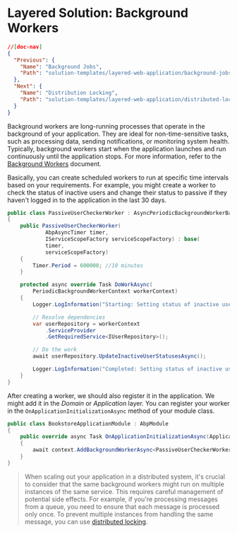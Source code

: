 # Layered Solution: Background Workers

```json
//[doc-nav]
{
  "Previous": {
    "Name": "Background Jobs",
    "Path": "solution-templates/layered-web-application/background-jobs"
  },
  "Next": {
    "Name": "Distribution Locking",
    "Path": "solution-templates/layered-web-application/distributed-locking"
  }
}
```

Background workers are long-running processes that operate in the background of your application. They are ideal for non-time-sensitive tasks, such as processing data, sending notifications, or monitoring system health. Typically, background workers start when the application launches and run continuously until the application stops. For more information, refer to the [Background Workers](../../framework/infrastructure/background-workers/index.md) document.

Basically, you can create scheduled workers to run at specific time intervals based on your requirements. For example, you might create a worker to check the status of inactive users and change their status to passive if they haven't logged in to the application in the last 30 days.

```csharp
public class PassiveUserCheckerWorker : AsyncPeriodicBackgroundWorkerBase
{
    public PassiveUserCheckerWorker(
            AbpAsyncTimer timer,
            IServiceScopeFactory serviceScopeFactory) : base(
            timer, 
            serviceScopeFactory)
    {
        Timer.Period = 600000; //10 minutes
    }

    protected async override Task DoWorkAsync(
        PeriodicBackgroundWorkerContext workerContext)
    {
        Logger.LogInformation("Starting: Setting status of inactive users...");

        // Resolve dependencies
        var userRepository = workerContext
            .ServiceProvider
            .GetRequiredService<IUserRepository>();

        // Do the work
        await userRepository.UpdateInactiveUserStatusesAsync();

        Logger.LogInformation("Completed: Setting status of inactive users...");
    }
}
```

After creating a worker, we should also register it in the application. We might add it in the *Domain* or *Application* layer. You can register your worker in the `OnApplicationInitializationAsync` method of your module class.

```csharp
public class BookstoreApplicationModule : AbpModule
{
    public override async Task OnApplicationInitializationAsync(ApplicationInitializationContext context)
    {
        await context.AddBackgroundWorkerAsync<PassiveUserCheckerWorker>();
    }
}
```

> When scaling out your application in a distributed system, it's crucial to consider that the same background workers might run on multiple instances of the same service. This requires careful management of potential side effects. For example, if you're processing messages from a queue, you need to ensure that each message is processed only once. To prevent multiple instances from handling the same message, you can use [distributed locking](../../framework/infrastructure/distributed-locking.md).
